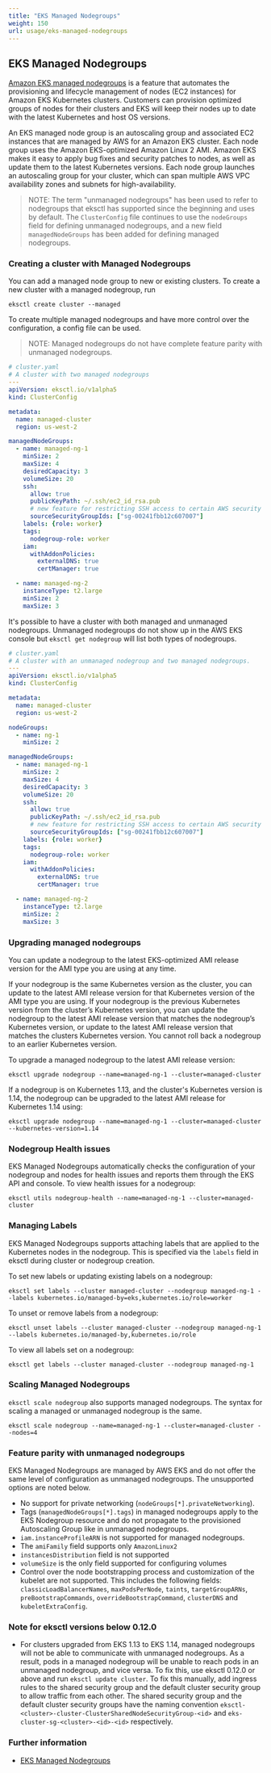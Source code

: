 ```yaml
---
title: "EKS Managed Nodegroups"
weight: 150
url: usage/eks-managed-nodegroups
---
```


## EKS Managed Nodegroups

[Amazon EKS managed nodegroups][eks-user-guide] is a feature that automates the provisioning and lifecycle management of nodes (EC2 instances) for Amazon EKS Kubernetes clusters. Customers can provision optimized groups of nodes for their clusters and EKS will keep their nodes up to date with the latest Kubernetes and host OS versions. 

An EKS managed node group is an autoscaling group and associated EC2 instances that are managed by AWS for an Amazon EKS cluster. Each node group uses the Amazon EKS-optimized Amazon Linux 2 AMI. Amazon EKS makes it easy to apply bug fixes and security patches to nodes, as well as update them to the latest Kubernetes versions. Each node group launches an autoscaling group for your cluster, which can span multiple AWS VPC availability zones and subnets for high-availability.


>NOTE: The term "unmanaged nodegroups" has been used to refer to nodegroups that eksctl has supported since the
beginning and uses by default. The `ClusterConfig` file continues to use the `nodeGroups` field for defining unmanaged
nodegroups, and a new field `managedNodeGroups` has been added for defining managed nodegroups.


### Creating a cluster with Managed Nodegroups

You can add a managed node group to new or existing clusters. To create a new cluster with a managed nodegroup, run

```console
eksctl create cluster --managed
```

To create multiple managed nodegroups and have more control over the configuration, a config file can be used.
> NOTE: Managed nodegroups do not have complete feature parity with unmanaged nodegroups.

```yaml
# cluster.yaml
# A cluster with two managed nodegroups
---
apiVersion: eksctl.io/v1alpha5
kind: ClusterConfig

metadata:
  name: managed-cluster
  region: us-west-2

managedNodeGroups:
  - name: managed-ng-1
    minSize: 2
    maxSize: 4
    desiredCapacity: 3
    volumeSize: 20
    ssh:
      allow: true
      publicKeyPath: ~/.ssh/ec2_id_rsa.pub
      # new feature for restricting SSH access to certain AWS security group IDs
      sourceSecurityGroupIds: ["sg-00241fbb12c607007"]
    labels: {role: worker}
    tags:
      nodegroup-role: worker
    iam:
      withAddonPolicies:
        externalDNS: true
        certManager: true

  - name: managed-ng-2
    instanceType: t2.large
    minSize: 2
    maxSize: 3
```

It's possible to have a cluster with both managed and unmanaged nodegroups. Unmanaged nodegroups do not show up in
the AWS EKS console but `eksctl get nodegroup` will list both types of nodegroups.


```yaml
# cluster.yaml
# A cluster with an unmanaged nodegroup and two managed nodegroups.
---
apiVersion: eksctl.io/v1alpha5
kind: ClusterConfig

metadata:
  name: managed-cluster
  region: us-west-2

nodeGroups:
  - name: ng-1
    minSize: 2

managedNodeGroups:
  - name: managed-ng-1
    minSize: 2
    maxSize: 4
    desiredCapacity: 3
    volumeSize: 20
    ssh:
      allow: true
      publicKeyPath: ~/.ssh/ec2_id_rsa.pub
      # new feature for restricting SSH access to certain AWS security group IDs
      sourceSecurityGroupIds: ["sg-00241fbb12c607007"]
    labels: {role: worker}
    tags:
      nodegroup-role: worker
    iam:
      withAddonPolicies:
        externalDNS: true
        certManager: true

  - name: managed-ng-2
    instanceType: t2.large
    minSize: 2
    maxSize: 3
```


### Upgrading managed nodegroups
You can update a nodegroup to the latest EKS-optimized AMI release version for the AMI type you are using at any time.

If your nodegroup is the same Kubernetes version as the cluster, you can update to the latest AMI release version
for that Kubernetes version of the AMI type you are using. If your nodegroup is the previous Kubernetes version from
the cluster’s Kubernetes version, you can update the nodegroup to the latest AMI release version that matches the
nodegroup’s Kubernetes version, or update to the latest AMI release version that matches the clusters Kubernetes
version. You cannot roll back a nodegroup to an earlier Kubernetes version.

To upgrade a managed nodegroup to the latest AMI release version:

```console
eksctl upgrade nodegroup --name=managed-ng-1 --cluster=managed-cluster
```

If a nodegroup is on Kubernetes 1.13, and the cluster's Kubernetes version is 1.14, the nodegroup can be upgraded to
the latest AMI release for Kubernetes 1.14 using:

```console
eksctl upgrade nodegroup --name=managed-ng-1 --cluster=managed-cluster --kubernetes-version=1.14
```

### Nodegroup Health issues
EKS Managed Nodegroups automatically checks the configuration of your nodegroup and nodes for health issues and reports
them through the EKS API and console.
To view health issues for a nodegroup:

```console
eksctl utils nodegroup-health --name=managed-ng-1 --cluster=managed-cluster
```

### Managing Labels
EKS Managed Nodegroups supports attaching labels that are applied to the Kubernetes nodes in the nodegroup. This is
specified via the `labels` field in eksctl during cluster or nodegroup creation.

To set new labels or updating existing labels on a nodegroup:

```console
eksctl set labels --cluster managed-cluster --nodegroup managed-ng-1 --labels kubernetes.io/managed-by=eks,kubernetes.io/role=worker
```


To unset or remove labels from a nodegroup:

```console
eksctl unset labels --cluster managed-cluster --nodegroup managed-ng-1 --labels kubernetes.io/managed-by,kubernetes.io/role
```

To view all labels set on a nodegroup:

```console
eksctl get labels --cluster managed-cluster --nodegroup managed-ng-1
```

### Scaling Managed Nodegroups
`eksctl scale nodegroup` also supports managed nodegroups. The syntax for scaling a managed or unmanaged nodegroup is
the same.

```console
eksctl scale nodegroup --name=managed-ng-1 --cluster=managed-cluster --nodes=4
```


### Feature parity with unmanaged nodegroups
EKS Managed Nodegroups are managed by AWS EKS and do not offer the same level of configuration as unmanaged nodegroups.
The unsupported options are noted below.

- No support for private networking (`nodeGroups[*].privateNetworking`).
- Tags (`managedNodeGroups[*].tags`) in managed nodegroups apply to the EKS Nodegroup resource and do not propagate to
the provisioned Autoscaling Group like in unmanaged nodegroups.
- `iam.instanceProfileARN` is not supported for managed nodegroups.
- The `amiFamily` field supports only `AmazonLinux2`
- `instancesDistribution` field is not supported
- `volumeSize` is the only field supported for configuring volumes
- Control over the node bootstrapping process and customization of the kubelet are not supported. This includes the
following fields: `classicLoadBalancerNames`, `maxPodsPerNode`, `taints`, `targetGroupARNs`, `preBootstrapCommands`, `overrideBootstrapCommand`,
`clusterDNS` and `kubeletExtraConfig`.

### Note for eksctl versions below 0.12.0
- For clusters upgraded from EKS 1.13 to EKS 1.14, managed nodegroups will not be able to communicate with unmanaged
nodegroups. As a result, pods in a managed nodegroup will be unable to reach pods in an unmanaged
nodegroup, and vice versa.
To fix this, use eksctl 0.12.0 or above and run `eksctl update cluster`.
To fix this manually, add ingress rules to the shared security group and the default cluster
security group to allow traffic from each other. The shared security group and the default cluster security groups have
the naming convention `eksctl-<cluster>-cluster-ClusterSharedNodeSecurityGroup-<id>` and
`eks-cluster-sg-<cluster>-<id>-<id>` respectively.


### Further information

- [EKS Managed Nodegroups][eks-user-guide]

[eks-user-guide]: https://docs.aws.amazon.com/eks/latest/userguide/managed-node-groups.html

